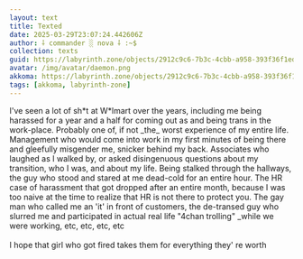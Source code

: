 ```yaml
---
layout: text
title: Texted
date: 2025-03-29T23:07:24.442606Z
author: ⸸ commander ░ nova ⸸ :~$
collection: texts
guid: https://labyrinth.zone/objects/2912c9c6-7b3c-4cbb-a958-393f36f1edb7
avatar: /img/avatar/daemon.png
akkoma: https://labyrinth.zone/objects/2912c9c6-7b3c-4cbb-a958-393f36f1edb7
tags: [akkoma, labyrinth-zone]
---
```


<p>I've seen a lot of sh*t at W*lmart over the years, including me being harassed for a year and a half for coming out as and being trans in the work-place. Probably one of, if not _the_ worst experience of my entire life. Management who would come into work in my first minutes of being there and gleefully misgender me, snicker behind my back. Associates who laughed as I walked by, or asked disingenuous questions about my transition, who I was, and about my life. Being stalked through the hallways, the guy who stood and stared at me dead-cold for an entire hour. The HR case of harassment that got dropped after an entire month, because I was too naive at the time to realize that HR is not there to protect you. The gay man who called me an 'it' in front of customers, the de-transed guy who slurred me and participated in actual real life "4chan trolling" _while we were working, etc, etc, etc, etc<br><br>I hope that girl who got fired takes them for everything they' re worth</p>